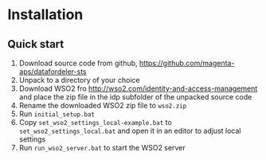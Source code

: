 # Installation

## Quick start

1. Download source code from github, https://github.com/magenta-aps/datafordeler-sts
2. Unpack to a directory of your choice
3. Download WSO2 fro http://wso2.com/identity-and-access-management and place the zip file in the idp subfolder of the unpacked source code
4. Rename the downloaded WSO2 zip file to `wso2.zip`
5. Run `initial_setup.bat`
6. Copy `set_wso2_settings_local-example.bat` to `set_wso2_settings_local.bat` and open it in an editor to adjust local settings
7. Run `run_wso2_server.bat` to start the WSO2 server
